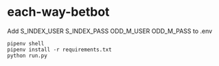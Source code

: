 # each-way-betbot

Add S_INDEX_USER S_INDEX_PASS ODD_M_USER ODD_M_PASS to .env

```
pipenv shell
pipenv install -r requirements.txt
python run.py
```
